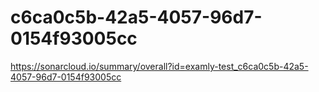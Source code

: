 # c6ca0c5b-42a5-4057-96d7-0154f93005cc
https://sonarcloud.io/summary/overall?id=examly-test_c6ca0c5b-42a5-4057-96d7-0154f93005cc
